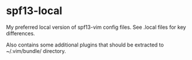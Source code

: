 spf13-local
===========

My preferred local version of spf13-vim config files. See .local files for key differences.

Also contains some additional plugins that should be extracted to ~/.vim/bundle/ directory.

